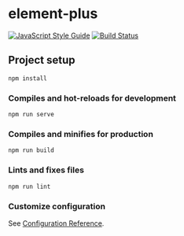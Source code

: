 # element-plus

[![JavaScript Style Guide](https://img.shields.io/badge/code_style-standard-brightgreen.svg)](https://standardjs.com)
[![Build Status](https://travis-ci.org/lujl/element-plus.svg?branch=master)](https://travis-ci.org/lujl/element-plus)

## Project setup
```
npm install
```

### Compiles and hot-reloads for development
```
npm run serve
```

### Compiles and minifies for production
```
npm run build
```

### Lints and fixes files
```
npm run lint
```

### Customize configuration
See [Configuration Reference](https://cli.vuejs.org/config/).
